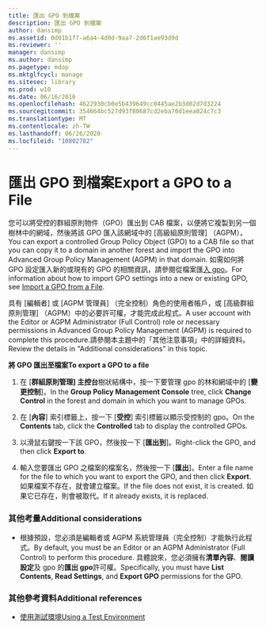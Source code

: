 ```yaml
---
title: 匯出 GPO 到檔案
description: 匯出 GPO 到檔案
author: dansimp
ms.assetid: 0d01b1f7-a6a4-4d0d-9aa7-2d6f1ae93d9d
ms.reviewer: ''
manager: dansimp
ms.author: dansimp
ms.pagetype: mdop
ms.mktglfcycl: manage
ms.sitesec: library
ms.prod: w10
ms.date: 06/16/2016
ms.openlocfilehash: 4622930cb0e5b439649cc0445ae2b3d02d7d3224
ms.sourcegitcommit: 354664bc527d93f80687cd2eba70d1eea024c7c3
ms.translationtype: MT
ms.contentlocale: zh-TW
ms.lasthandoff: 06/26/2020
ms.locfileid: "10802782"
---
```

# <span data-ttu-id="3b5ba-103">匯出 GPO 到檔案</span><span class="sxs-lookup"><span data-stu-id="3b5ba-103">Export a GPO to a File</span></span>


<span data-ttu-id="3b5ba-104">您可以將受控的群組原則物件（GPO）匯出到 CAB 檔案，以便將它複製到另一個樹林中的網域，然後將該 GPO 匯入該網域中的 [高級組原則管理] （AGPM）。</span><span class="sxs-lookup"><span data-stu-id="3b5ba-104">You can export a controlled Group Policy Object (GPO) to a CAB file so that you can copy it to a domain in another forest and import the GPO into Advanced Group Policy Management (AGPM) in that domain.</span></span> <span data-ttu-id="3b5ba-105">如需如何將 GPO 設定匯入新的或現有的 GPO 的相關資訊，請參閱從檔案匯[入 gpo](import-a-gpo-from-a-file-ed.md)。</span><span class="sxs-lookup"><span data-stu-id="3b5ba-105">For information about how to import GPO settings into a new or existing GPO, see [Import a GPO from a File](import-a-gpo-from-a-file-ed.md).</span></span>

<span data-ttu-id="3b5ba-106">具有 [編輯者] 或 [AGPM 管理員] （完全控制）角色的使用者帳戶，或 [高級群組原則管理] （AGPM）中的必要許可權，才能完成此程式。</span><span class="sxs-lookup"><span data-stu-id="3b5ba-106">A user account with the Editor or AGPM Administrator (Full Control) role or necessary permissions in Advanced Group Policy Management (AGPM) is required to complete this procedure.</span></span><span data-ttu-id="3b5ba-107">請參閱本主題中的「其他注意事項」中的詳細資料。</span><span class="sxs-lookup"><span data-stu-id="3b5ba-107">Review the details in "Additional considerations" in this topic.</span></span>

**<span data-ttu-id="3b5ba-108">將 GPO 匯出至檔案</span><span class="sxs-lookup"><span data-stu-id="3b5ba-108">To export a GPO to a file</span></span>**

1.  <span data-ttu-id="3b5ba-109">在 [**群組原則管理] 主控台**樹狀結構中，按一下要管理 gpo 的林和網域中的 [**變更控制**]。</span><span class="sxs-lookup"><span data-stu-id="3b5ba-109">In the **Group Policy Management Console** tree, click **Change Control** in the forest and domain in which you want to manage GPOs.</span></span>

2.  <span data-ttu-id="3b5ba-110">在 [**內容**] 索引標籤上，按一下 [**受控**] 索引標籤以顯示受控制的 gpo。</span><span class="sxs-lookup"><span data-stu-id="3b5ba-110">On the **Contents** tab, click the **Controlled** tab to display the controlled GPOs.</span></span>

3.  <span data-ttu-id="3b5ba-111">以滑鼠右鍵按一下該 GPO，然後按一下 [**匯出到**]。</span><span class="sxs-lookup"><span data-stu-id="3b5ba-111">Right-click the GPO, and then click **Export to**.</span></span>

4.  <span data-ttu-id="3b5ba-112">輸入您要匯出 GPO 之檔案的檔案名，然後按一下 [**匯出**]。</span><span class="sxs-lookup"><span data-stu-id="3b5ba-112">Enter a file name for the file to which you want to export the GPO, and then click **Export**.</span></span> <span data-ttu-id="3b5ba-113">如果檔案不存在，就會建立檔案。</span><span class="sxs-lookup"><span data-stu-id="3b5ba-113">If the file does not exist, it is created.</span></span> <span data-ttu-id="3b5ba-114">如果它已存在，則會被取代。</span><span class="sxs-lookup"><span data-stu-id="3b5ba-114">If it already exists, it is replaced.</span></span>

### <span data-ttu-id="3b5ba-115">其他考量</span><span class="sxs-lookup"><span data-stu-id="3b5ba-115">Additional considerations</span></span>

-   <span data-ttu-id="3b5ba-116">根據預設，您必須是編輯者或 AGPM 系統管理員（完全控制）才能執行此程式。</span><span class="sxs-lookup"><span data-stu-id="3b5ba-116">By default, you must be an Editor or an AGPM Administrator (Full Control) to perform this procedure.</span></span> <span data-ttu-id="3b5ba-117">具體說來，您必須擁有**清單內容**、**閱讀設定**及 gpo 的**匯出 gpo**許可權。</span><span class="sxs-lookup"><span data-stu-id="3b5ba-117">Specifically, you must have **List Contents**, **Read Settings**, and **Export GPO** permissions for the GPO.</span></span>

### <span data-ttu-id="3b5ba-118">其他參考資料</span><span class="sxs-lookup"><span data-stu-id="3b5ba-118">Additional references</span></span>

-   [<span data-ttu-id="3b5ba-119">使用測試環境</span><span class="sxs-lookup"><span data-stu-id="3b5ba-119">Using a Test Environment</span></span>](using-a-test-environment.md)

 

 





